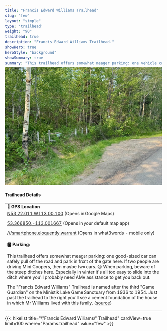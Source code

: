 ```yaml
---
title: "Francis Edward Williams Trailhead"
slug: "few"
layout: "simple"
type: 'trailhead'
weight: "90"
trailhead: true
description: "Francis Edward Williams Trailhead."
showHero: true
heroStyle: "background"
showSummary: true
summary: "This trailhead offers somewhat meager parking: one vehicle can safely pull off the road and park in front of the gate here. When parking, beware of the steep ditches here. Especially in winter it's all too easy to slide into the ditch where you'll probably need AMA assistance to get you back out."
---
```


<div class="flex flex-col text-surface shadow-secondary-1 dark:bg-surface-dark dark:text-white max-w-max lg:flex-row h-auto">
<div class="w-full lg:w-1/2" style="margin-bottom: 20px;margin-top: -25px;">

![Francis Edward Williams Trailhead](featured-few.jpg "Francis Edward Williams Trailhead")

</div>
  <div class="flex flex-col justify-start pl-5 lg:w-1/2">
    <h4 class="text-xl font-large mt-0">Trailhead Details</h4>
      <table width=100% class="w-full">
      <tbody>
        <tr>
          <td valign="top" width="100%" class="mb-2 text-base" colspan="2"><b>🧭 GPS Location</b></td>
        </tr>
        <tr>
          <td valign="top" colspan="2" class="my-4 text-base"><a href="https://maps.app.goo.gl/rT9MCK823RFvHCgt8" target="_blank">N53 22.011 W113 00.100</a> (Opens in Google Maps)</br>
          <p><a href="geo:53.366850,-113.001667">53.366850,-113.001667</a> (Opens in your default map app)</p>
          <p><a href="smartphone.eloquently.warrant://show?threewords=smartphone.eloquently.warrant">///smartphone.eloquently.warrant</a> (Opens in what3words - mobile only)</p>
          </td>
        </tr>
        <tr>
          <td valign="top" class="mb-2 text-base"><b>🅿️ Parking:</b></td>
        </tr>
        <tr>
          <td valign="top" colspan="2" class="my-4 text-base"><p>This trailhead offers somewhat meager parking: one good-sized car can safely pull off the road and park in front of the gate here. If two people are driving Mini Coopers, then maybe two cars. 😃 When parking, beware of the steep ditches here. Especially in winter it's all too easy to slide into the ditch where you'll probably need AMA assistance to get you back out.</p> <p>The "Francis Edward Williams" Trailhead is named after the third "Game Guardian" on the Ministik Lake Game Sanctuary from 1936 to 1954. Just past the trailhead to the right you'll see a cement foundation of the house in which Mr Williams lived with this family. (<a href="https://www.geocaching.com/geocache/GC3GJ0B_gg3-francis-edward-williams">source</a>)</p></td>
        </tr>
      </tbody>
      </table>
  </div>
</div>
{{< hikelist title="\"Francis Edward Williams\" Trailhead" cardView=true limit=100 where="Params.trailhead" value="few" >}}